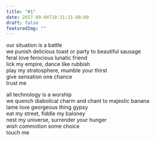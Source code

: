 ```yaml
---
title: "#1"
date: 2017-09-04T18:31:21-08:00
draft: false
featuredImg: ""
---
```


our situation is a battle  
we punish delicious toast or party to beautiful sausage  
feral love ferocious lunatic friend  
lick my empire, dance like rubbish  
play my stratosphere, mumble your thirst  
give sensation one chance  
trust me


all technology is a worship  
we quench diabolical charm and chant to majestic banana  
lame love georgeous thing gypsy  
eat my street, fiddle my baloney  
nest my universe, surrender your hunger  
wish commotion some choice  
touch me  

